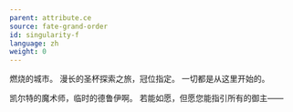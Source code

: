 ```yaml
---
parent: attribute.ce
source: fate-grand-order
id: singularity-f
language: zh
weight: 0
---
```


燃烧的城市。
漫长的圣杯探索之旅，冠位指定。
一切都是从这里开始的。

凯尔特的魔术师，临时的德鲁伊啊。
若能如愿，但愿您能指引所有的御主——
